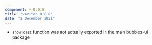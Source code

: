 ```yaml
---
component: v-0.0.8
title: "Version 0.0.8"
date: "2 December 2021"
---
```


- `showToast` function was not actually exported in the main bubbles-ui package.
